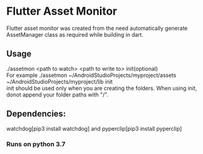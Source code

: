 # Flutter Asset Monitor
Flutter asset monitor was created from the need automatically generate AssetManager class as required while building in dart. 

## Usage
./assetmon \<path to watch> \<path to write to> init(optional)<br />
For example ./assetmon ~/AndroidStudioProjects/myproject/assets ~/AndroidStudioProjects/myproject/lib init<br />
init should be used only when you are creating the folders. When using init, donot append your folder paths with "/".

## Dependencies:
watchdog[pip3 install watchdog] and pyperclip[pip3 install pyperclip]
### Runs on python 3.7
